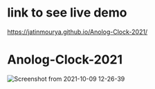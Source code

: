 # link to see live demo
https://jatinmourya.github.io/Anolog-Clock-2021/
# Anolog-Clock-2021
![Screenshot from 2021-10-09 12-26-39](https://user-images.githubusercontent.com/55657605/136647741-b490e72e-3791-4f76-9655-d5e7cb31c619.png)
